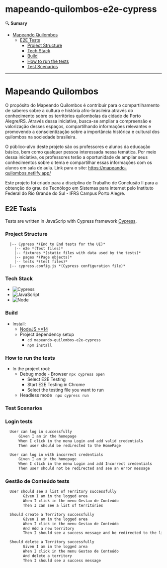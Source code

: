# mapeando-quilombos-e2e-cypress
🔍 **Sumary**
- [Mapeando Quilombos](#Mapeando-Quilombos)
  - [E2E Tests](#testes-e2e)
    - [Project Structure](#estrutura-do-projeto)
    - [Tech Stack](#Tech-Stack)
    - [Build](#Build)
    - [How to run the tests](#How-to-run-the-tests)
    - [Test Scenarios](#Test_Scenarios)
      
---

# Mapeando Quilombos

O propósito do Mapeando Quilombos é contribuir para o compartilhamento de saberes sobre a cultura e história afro-brasileira através do conhecimento sobre os territórios quilombolas da cidade de Porto Alegre/RS. Através dessa iniciativa, busca-se ampliar a compreensão e valorização desses espaços, compartilhando informações relevantes e promovendo a conscientização sobre a importância histórica e cultural dos quilombos na sociedade brasileira.

O público-alvo deste projeto são os professores e alunos da educação básica, bem como qualquer pessoa interessada nessa temática. Por meio dessa iniciativa, os professores terão a oportunidade de ampliar seus conhecimentos sobre o tema e compartilhar essas informações com os alunos em sala de aula.
Link para o site: https://mapeando-quilombos.netlify.app/

Este projeto foi criado para a disciplina de Trabalho de Conclusão II para a obtenção do grau de Tecnólogo em Sistemas para internet pelo Instituto Federal do Rio Grande do Sul - IFRS Campus Porto Alegre.




## E2E Tests

Tests are written in JavaScrip with Cypress framework [Cypress](https://www.cypress.io/).

### Project Structure

```
  |-- Cypress *(End to End tests for the UI)*
    |-- e2e *(Test files)*
    |-- fixtures *(static files with data used by the tests)*
    |-- pages *(Page objects)*
    |-- tests *(test files)*
  |-- cypress.config.js *(Cypress configuration file)*
```

### Tech Stack

 - ![Cypress](https://img.shields.io/badge/code-cypress-b0e0df)
 - ![JavaScript](https://img.shields.io/badge/code-javascript-b0e0df)
 - ![Node](https://img.shields.io/badge/code-node16-b0e0df)

### Build
 - Install:
   - [NodeJS >=14](https://nodejs.org/en/)
   - Project dependency setup  
     - `cd mapeando-quilombos-e2e-cypress` 
     - `npm install` 

### How to run the tests

 - In the project root:
   - Debug mode - Browser `npx cypress open`
     - Select E2E Testing
     - Start E2E Testing in Chrome
     - Select the testing file you want to run
   - Headless mode ` npx cypress run`

### Test Scenarios

### Login tests
```diff
  User can log in successfully
      Given I am in the homepage
      When I click in the menu Login and add valid credentials
      Then user should be redirected to the HomePage

  User can log in with incorrect credentials
      Given I am in the homepage
      When I click in the menu Login and add Incorrect credentials
      Then user should not be redirected and see an error message
```
### Gestão de Conteúdo tests

```diff
  User should see a list of Territory successfully
        Given I am in the logged area
        When I click in the menu Gestao de Conteúdo
        Then I can see a list of territóries

  Should create a Territory successfully
        Given I am in the logged area
        When I click in the menu Gestao de Conteúdo
        And Add a new territory
        Then I should see a success message and be redirected to the list of territory

  Should delete a Territory successfully
        Given I am in the logged area
        When I click in the menu Gestao de Conteúdo
        And delete a territory
        Then I should see a success message
```

